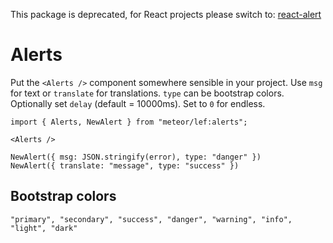 This package is deprecated, for React projects please switch to: [react-alert](https://www.npmjs.com/package/react-alert)

# Alerts

Put the `<Alerts />` component somewhere sensible in your project. Use `msg` for text or `translate` for translations. `type` can be bootstrap colors. Optionally set `delay` (default = 10000ms). Set to `0` for endless.

```JSX
import { Alerts, NewAlert } from "meteor/lef:alerts";

<Alerts />

NewAlert({ msg: JSON.stringify(error), type: "danger" })
NewAlert({ translate: "message", type: "success" })
```

## Bootstrap colors

`"primary", "secondary", "success", "danger", "warning", "info", "light", "dark"`
